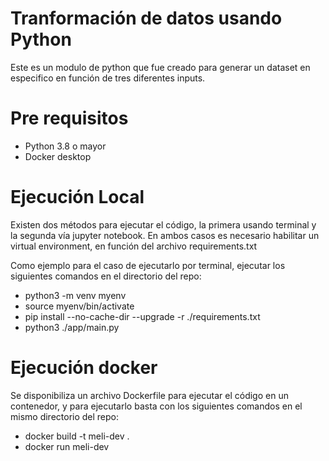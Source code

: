 # Tranformación de datos usando Python
Este es un modulo de python que fue creado para generar un dataset en especifico en función de tres diferentes inputs.

# Pre requisitos
- Python 3.8 o mayor
- Docker desktop

# Ejecución Local
Existen dos métodos para ejecutar el código, la primera usando terminal y la segunda vía jupyter notebook. En ambos
casos es necesario habilitar un virtual environment, en función del archivo requirements.txt

Como ejemplo para el caso de ejecutarlo por terminal, ejecutar los siguientes comandos en el directorio del repo:

- python3 -m venv myenv
- source myenv/bin/activate
- pip install --no-cache-dir --upgrade -r ./requirements.txt
- python3 ./app/main.py

# Ejecución docker
Se disponibiliza un archivo Dockerfile para ejecutar el código en un contenedor, y para ejecutarlo basta con los siguientes
comandos en el mismo directorio del repo:

- docker build -t meli-dev .
- docker run meli-dev